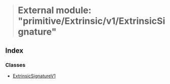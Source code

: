 > # External module: "primitive/Extrinsic/v1/ExtrinsicSignature"

## Index

### Classes

* [ExtrinsicSignatureV1](../classes/_primitive_extrinsic_v1_extrinsicsignature_.extrinsicsignaturev1.md)
